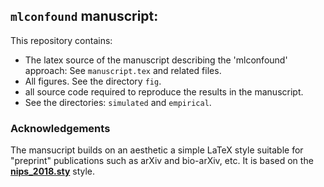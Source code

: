 
## `mlconfound` manuscript:

This repository contains:
- The latex source of the manuscript describing the 'mlconfound' approach: 
  See `manuscript.tex` and related files.
- All figures. See the directory `fig`.
- all source code required to reproduce the results in the manuscript.
- See the directories: `simulated` and `empirical`.

### Acknowledgements
The mansucript builds on an aesthetic a simple LaTeX style suitable for "preprint" publications such as arXiv and bio-arXiv, etc. 
It is based on the [**nips_2018.sty**](https://media.nips.cc/Conferences/NIPS2018/Styles/nips_2018.sty) style.

